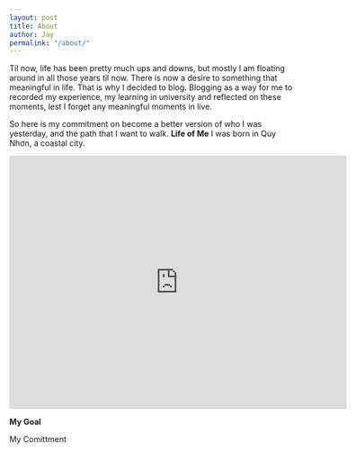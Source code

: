 ```yaml
---
layout: post
title: About
author: Jay 
permalink: "/about/"
---
```

Til now, life has been pretty much ups and downs, but mostly I am floating around in all those years til now. There is now a desire to something that meaningful in life. That is why I decided to blog. Blogging as a way for me to recorded my experience, my learning in university and reflected on these moments, lest I forget any meaningful moments in live.

So here is my commitment on become a better version of who I was yesterday, and the path that I want to walk.
**Life of Me**
I was born in Quy Nhơn, a coastal city.
<iframe src="https://www.google.com/maps/embed?pb=!1m18!1m12!1m3!1d7859815.429666703!2d101.39958919167208!3d15.867079164368835!2m3!1f0!2f0!3f0!3m2!1i1024!2i768!4f13.1!3m3!1m2!1s0x316f6c65736eabd9%3A0xd362348e5af3d559!2sQui+Nh%C6%A1n%2C+Binh+Dinh+Province%2C+Vietnam!5e0!3m2!1sen!2suk!4v1527622014958" width="600" height="450" frameborder="0" style="border:0" allowfullscreen></iframe>


**My Goal**

My Comittment

 

 

 